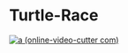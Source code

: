 # Turtle-Race

[![a (online-video-cutter com)](https://github.com/user-attachments/assets/fd9f760b-e9a1-4a3c-9faf-8074401365ee)](https://github.com/user-attachments/assets/61775550-49a3-46f2-ab4f-067d6b6602f4)
